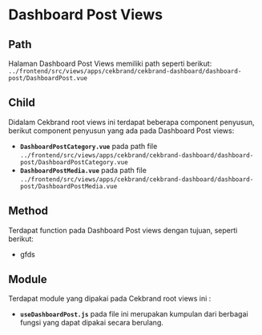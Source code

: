 
# Dashboard Post Views

## Path
Halaman Dashboard Post Views memiliki path seperti berikut:
```../frontend/src/views/apps/cekbrand/cekbrand-dashboard/dashboard-post/DashboardPost.vue```

## Child
Didalam Cekbrand root views ini terdapat beberapa component penyusun, berikut component penyusun yang ada pada Dashboard Post views:
- **`DashboardPostCategory.vue`** pada path file
```../frontend/src/views/apps/cekbrand/cekbrand-dashboard/dashboard-post/DashboardPostCategory.vue```
- **`DashboardPostMedia.vue`** pada path file ```../frontend/src/views/apps/cekbrand/cekbrand-dashboard/dashboard-post/DashboardPostMedia.vue```


## Method
Terdapat function pada Dashboard Post views dengan tujuan, seperti berikut:
- gfds


## Module
Terdapat module yang dipakai pada Cekbrand root views ini :
- **`useDashboardPost.js`** pada file ini merupakan kumpulan dari berbagai fungsi yang dapat dipakai secara berulang.